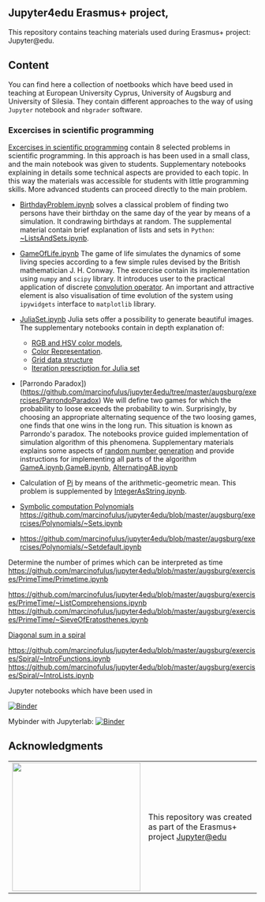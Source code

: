 ## Jupyter4edu Erasmus+ project,

This repository contains teaching materials used during Erasmus+ project: Jupyter@edu.

## Content

You can find here a collection of noetbooks which have beed used in teaching at European University Cyprus,  University of Augsburg and University of Silesia. They contain  different  approaches to the way of using `Jupyter` notebook and `nbgrader` software. 

### Excercises in scientific programming

[Excercises in scientific programming](https://github.com/marcinofulus/jupyter4edu/tree/master/augsburg/exercises) contain 8 selected  problems in scientific programming. In this approach is has been used in a small class, and the main notebook was given to students. Supplementary notebooks explaining in details some technical aspects are provided to each topic. In this way the materials was  accessible for students with little programming skills. More advanced students can proceed directly to the main problem.

 - [BirthdayProblem.ipynb](https://github.com/marcinofulus/jupyter4edu/tree/master/augsburg/exercises/BirthdayProblem) solves a classical problem of finding two persons have their birthday on the same day of the year  by means of a simulation. It condrawing birthdays at random. The supplemental material contain brief explanation of lists and sets in `Python`: [~ListsAndSets.ipynb](https://github.com/marcinofulus/jupyter4edu/blob/master/augsburg/exercises/BirthdayProblem/~ListsAndSets.ipynb).
 
 - [GameOfLife.ipynb](https://github.com/marcinofulus/jupyter4edu/blob/master/augsburg/exercises/GameOfLife/GameOfLife.ipynb) 
The game of life simulates the dynamics of some living species according to a few simple rules devised by the British mathematician J. H. Conway. The excercise contain its implementation using `numpy` and `scipy` library.  It introduces user to the practical application of discrete [convolution operator](https://github.com/marcinofulus/jupyter4edu/blob/master/augsburg/exercises/GameOfLife/~Convolution.ipynb). An important and attractive element is also visualisation of time evolution of the system using `ipywidgets` interface to `matplotlib` library.

 -  [JuliaSet.ipynb](https://github.com/marcinofulus/jupyter4edu/blob/master/augsburg/exercises/JuliaSet/JuliaSet.ipynb) Julia sets offer a possibility to generate beautiful images. The supplementary notebooks contain in depth explanation of:
     
     - [RGB and HSV color models](https://github.com/marcinofulus/jupyter4edu/blob/master/augsburg/exercises/JuliaSet/~ColorIntro.ipynb),
     - [Color Representation](https://github.com/marcinofulus/jupyter4edu/blob/master/augsburg/exercises/JuliaSet/~ColorRepresentation.ipynb).
     - [Grid data structure](https://github.com/marcinofulus/jupyter4edu/blob/master/augsburg/exercises/JuliaSet/~Grid.ipynb)
     - [Iteration prescription for Julia set](https://github.com/marcinofulus/jupyter4edu/blob/master/augsburg/exercises/JuliaSet/~JuliaIteration.ipynb)
 
 - [Parrondo Paradox])(https://github.com/marcinofulus/jupyter4edu/tree/master/augsburg/exercises/ParrondoParadox)
We will define two games for which the probability to loose exceeds the probability to win. Surprisingly, by choosing an appropriate alternating sequence of the two loosing games, one finds that one wins in the long run. This situation is known as Parrondo's paradox. The notebooks provice guided implementation of simulation algorithm of this phenomena. Supplementary materials explains some aspects of [random number generation](https://github.com/marcinofulus/jupyter4edu/blob/master/augsburg/exercises/ParrondoParadox/~RandomNumbers.ipynb) and provide instructions for implementing all parts of the algorithm [GameA.ipynb](https://github.com/marcinofulus/jupyter4edu/blob/master/augsburg/exercises/ParrondoParadox/~GameA.ipynb),[GameB.ipynb](https://github.com/marcinofulus/jupyter4edu/blob/master/augsburg/exercises/ParrondoParadox/~GameB.ipynb), [AlternatingAB.ipynb](https://github.com/marcinofulus/jupyter4edu/blob/master/augsburg/exercises/ParrondoParadox/~AlternatingAB.ipynb)

- Calculation of [Pi](https://github.com/marcinofulus/jupyter4edu/blob/master/augsburg/exercises/Pi/Pi.ipynb) by means of the arithmetic-geometric mean. This problem is supplemented by [IntegerAsString.ipynb](https://github.com/marcinofulus/jupyter4edu/blob/master/augsburg/exercises/Pi/~IntegerAsString.ipynb).

 - [Symbolic computation Polynomials](https://github.com/marcinofulus/jupyter4edu/blob/master/augsburg/exercises/Polynomials/Polynomials.ipynb)
 https://github.com/marcinofulus/jupyter4edu/blob/master/augsburg/exercises/Polynomials/~Sets.ipynb
 - https://github.com/marcinofulus/jupyter4edu/blob/master/augsburg/exercises/Polynomials/~Setdefault.ipynb
 
 
Determine the number of primes which can be interpreted as time
 https://github.com/marcinofulus/jupyter4edu/blob/master/augsburg/exercises/PrimeTime/Primetime.ipynb
 
 https://github.com/marcinofulus/jupyter4edu/blob/master/augsburg/exercises/PrimeTime/~ListComprehensions.ipynb
 https://github.com/marcinofulus/jupyter4edu/blob/master/augsburg/exercises/PrimeTime/~SieveOfEratosthenes.ipynb
 
[Diagonal sum in a spiral](https://github.com/marcinofulus/jupyter4edu/blob/master/augsburg/exercises/Spiral/Spiral.ipynb)

 https://github.com/marcinofulus/jupyter4edu/blob/master/augsburg/exercises/Spiral/~IntroFunctions.ipynb
 https://github.com/marcinofulus/jupyter4edu/blob/master/augsburg/exercises/Spiral/~IntroLists.ipynb
 
 
Jupyter notebooks which have been used in 


[![Binder](http://mybinder.org/badge.svg)](http://mybinder.org/v2/gh/marcinofulus/jupyter4edu/master)

Mybinder with Jupyterlab: [![Binder](http://mybinder.org/badge_logo.svg)](http://mybinder.org/v2/gh/marcinofulus/jupyter4edu/master?urlpath=lab)





## Acknowledgments

<table class="none">
<tr>
<td>
  <img src="https://eacea.ec.europa.eu/sites/eacea-site/files/logosbeneficaireserasmusright_withthesupport-01_0.jpg" width="260">
</td>
<td>
  This repository was created as part of the Erasmus+  project
  <a href="https://jupyter4edu.smcebi.edu.pl/">Jupyter@edu</a>

</td>
</tr>
</table>
